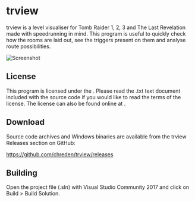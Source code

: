 # trview

trview is a level visualiser for Tomb Raider 1, 2, 3 and The Last Revelation 
made with speedrunning in mind. This program is useful to quickly check how the 
rooms are laid out, see the triggers present on them and analyse route
possibilities.

![Screenshot](https://i.imgur.com/irC0Udm.png)

## License

This program is licensed under the <license>. Please read the <license>.txt text
document included with the source code if you would like to read the terms of 
the license. The license can also be found online at <link>.

## Download

Source code archives and Windows binaries are available from the trview
Releases section on GitHub:

https://github.com/chreden/trview/releases

## Building

Open the project file (.sln) with Visual Studio Community 2017 and click on
Build > Build Solution.
